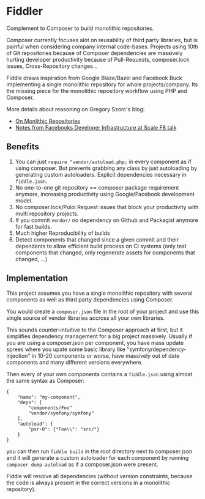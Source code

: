 # Fiddler

Complement to Composer to build monolithic repositories.

Composer currently focuses alot on reusability of third party libraries,
but is painful when considering company internal code-bases.
Projects using 10th of Git repositories because
of Composer dependencies are massively hurting developer productivity
because of Pull-Requests, composer.lock issues, Cross-Repository changes...

Fiddle draws inspiration from Google Blaze/Bazel and Facebook Buck implementing
a single monolithic repository for whole projects/company.  Its the missing
piece for the monolithic repository workflow using PHP and Composer.

More details about reasoning on Gregory Szorc's blog:

- [On Monlithic Repositories](http://gregoryszorc.com/blog/2014/09/09/on-monolithic-repositories/)
- [Notes from Facebooks Developer Infrastructure at Scale F8 talk](http://gregoryszorc.com/blog/2015/03/28/notes-from-facebook's-developer-infrastructure-at-scale-f8-talk/)

## Benefits

1. You can just `require "vendor/autoload.php;` in every component as if using composer.
   But prevents grabbing any class by just autoloading by generating custom autoloaders.
   Explicit dependencies necessary in `fiddle.json`.
2. No one-to-one git repository == composer package requirement anymore,
   increasing productivity using Google/Facebook development model.
3. No composer.lock/Pulol Request issues that block your productivity with multi repository projects.
4. If you commit `vendor/` no dependency on Github and Packagist anymore for fast builds.
5. Much higher Reproducibility of builds
6. Detect components that changed since a given commit and their dependants to allow efficient
   build process on CI systems (only test components that changed, only regenerate assets for components that changed, ...)

## Implementation

This project assumes you have a single monolithic repository with
several components as well as third party dependencies using Composer.

You would create a `composer.json` file in the root of your project and use
this single source of vendor libraries accross all your own libraries.

This sounds counter-intuitive to the Composer approach at first, but
it simplifies dependency management for a big project massively. Usually
if you are using a composer.json per component, you have mass update sprees
where you upate some basic library like "symfony/dependency-injection" in
10-20 components or worse, have massively out of date components and
many different versions everywhere.

Then every of your own components contains a `fiddle.json` using almost
the same syntax as Composer:

    {
        "name": "my-component",
        "deps": [
            "components/Foo"
            "vendor/symfony/symfony"
        ],
        "autoload": {
            "psr-0": {"Foo\\": "src/"}
        }
    }

you can then run `fiddle build` in the root directory next to composer.json
and it will generate a custom autoloader for each component by running
`composer dump-autoload` as if a composer.json were present.

Fiddle will resolve all dependencies (without version constraints, because the
code is always present in the correct versions in a monolithic repository).

